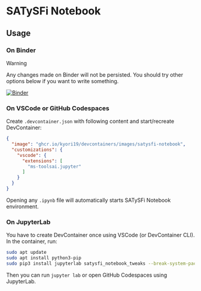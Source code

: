# SATySFi Notebook

## Usage

### On Binder

> [!WARNING]
>
> Any changes made on Binder will not be persisted.
> You should try other options below if you want to write something.

[![Binder](https://mybinder.org/badge_logo.svg)](https://mybinder.org/v2/gh/kyori19/satysfi-notebook/binder?urlpath=lab)

### On VSCode or GitHub Codespaces

Create `.devcontainer.json` with following content and start/recreate DevContainer:

```json
{
  "image": "ghcr.io/kyori19/devcontainers/images/satysfi-notebook",
  "customizations": {
    "vscode": {
      "extensions": [
        "ms-toolsai.jupyter"
      ]
    }
  }
}
```

Opening any `.ipynb` file will automatically starts SATySFi Notebook environment.

### On JupyterLab

You have to create DevContainer once using VSCode (or DevContainer CLI).
In the container, run:

```sh
sudo apt update
sudo apt install python3-pip
sudo pip3 install jupyterlab satysfi_notebook_tweaks --break-system-packages
```

Then you can run `jupyter lab` or open GitHub Codespaces using JupyterLab.
